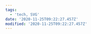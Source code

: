 ```yaml
---
tags:
  - 'tech, SVG'
date: '2020-11-25T09:22:27.457Z'
modified: '2020-11-25T09:22:27.457Z'
---
```

 
